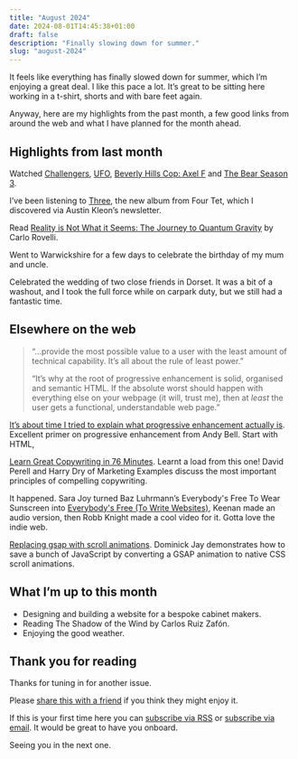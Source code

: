 ```yaml
---
title: "August 2024"
date: 2024-08-01T14:45:38+01:00
draft: false
description: "Finally slowing down for summer."
slug: "august-2024"
---
```


It feels like everything has finally slowed down for summer, which I’m enjoying a great deal. I like this pace a lot. It’s great to be sitting here working in a t-shirt, shorts and with bare feet again.

Anyway, here are my highlights from the past month, a few good links from around the web and what I have planned for the month ahead.

## Highlights from last month

Watched [Challengers](https://www.imdb.com/title/tt16426418/), [UFO](https://www.imdb.com/title/tt6290798/), [Beverly Hills Cop: Axel F](https://www.imdb.com/title/tt3083016) and [The Bear Season 3](https://www.imdb.com/title/tt14452776/episodes/?season=3).

I’ve been listening to [Three](https://www.youtube.com/playlist?list=PLpGr7x_-mTQeEriEDckEWtzwkSOXYRtNA), the new album from Four Tet, which I discovered via Austin Kleon’s newsletter.

Read [Reality is Not What it Seems: The Journey to Quantum Gravity](https://www.goodreads.com/book/show/29767627-reality-is-not-what-it-seems) by Carlo Rovelli.

Went to Warwickshire for a few days to celebrate the birthday of my mum and uncle.

Celebrated the wedding of two close friends in Dorset. It was a bit of a washout, and I took the full force while on carpark duty, but we still had a fantastic time.

## Elsewhere on the web

> “...provide the most possible value to a user with the least amount of technical capability. It’s all about the rule of least power.”
> 
> “It’s why at the root of progressive enhancement is solid, organised and semantic HTML. If the absolute worst should happen with everything else on your webpage (it will, trust me), then at _least_ the user gets a functional, understandable web page.”

[It’s about time I tried to explain what progressive enhancement actually is](https://piccalil.li/blog/its-about-time-i-tried-to-explain-what-progressive-enhancement-actually-is/). Excellent primer on progressive enhancement from Andy Bell. Start with HTML, 

[Learn Great Copywriting in 76 Minutes](https://youtu.be/TUMjnmfsPeM?si=pYKZm0Q9WdcaSUUO). Learnt a load from this one! David Perell and Harry Dry of Marketing Examples discuss the most important principles of compelling copywriting.

It happened. Sara Joy turned Baz Luhrmann’s Everybody's Free To Wear Sunscreen into [Everybody's Free (To Write Websites)](https://sarajoy.dev/blog/write-websites/), Keenan made an audio version, then Robb Knight made a cool video for it. Gotta love the indie web.

[Replacing gsap with scroll animations](https://dominickjay.com/writing/replace-gsap-wth-scroll-animations/). Dominick Jay demonstrates how to save a bunch of JavaScript by converting a GSAP animation to native CSS scroll animations. 

## What I’m up to this month

- Designing and building a website for a bespoke cabinet makers.
- Reading The Shadow of the Wind by Carlos Ruiz Zafón.
- Enjoying the good weather.

## Thank you for reading

Thanks for tuning in for another issue.

Please [share this with a friend](https://harrycresswell.com/newsletter/august-2024) if you think they might enjoy it.

If this is your first time here you can [subscribe via RSS](https://harrycresswell.com/feeds/) or [subscribe via email](https://harrycresswell.us14.list-manage.com/subscribe/post?u=4e8fba8d0ab4a857159c0104e&id=d6ad2b65ca). It would be great to have you onboard.

Seeing you in the next one.